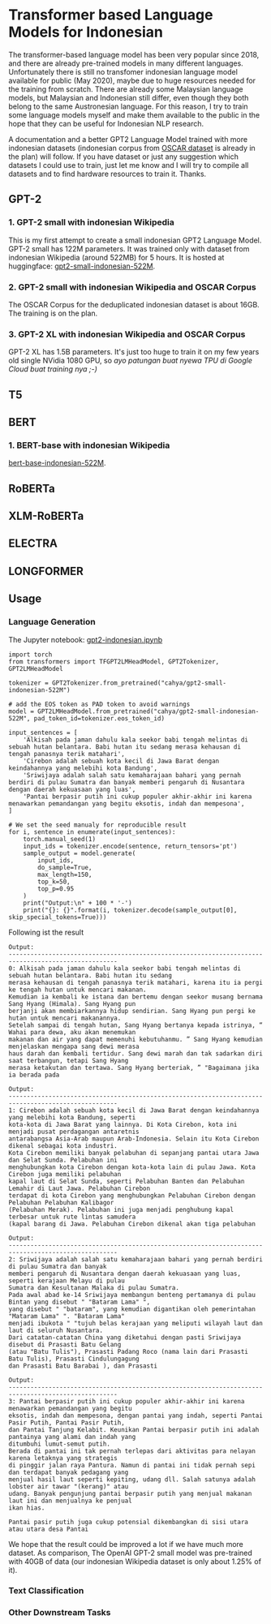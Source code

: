 # Transformer based Language Models for Indonesian

The transformer-based language model has been very popular since 2018, and there are already pre-trained models 
in many different languages. Unfortunately there is still no transfomer indonesian language model available for public 
(May 2020), maybe due to huge resources needed  for the training from scratch. There are already some Malaysian 
language models, but Malaysian and Indonesian still differ, even though they both belong to the same Austronesian 
language. For this reason, I try to train some language models myself and make them available to the public in 
the hope that they can be useful for Indonesian NLP research.

A documentation and a better GPT2 Language Model trained with more indonesian datasets (indonesian corpus from 
[OSCAR dataset](https://oscar-corpus.com/) is already in the plan) will follow. If you have dataset or just 
any suggestion which datasets I could use to train, just let me know and I will try to compile all datasets 
and to find hardware resources to train it. Thanks.

## GPT-2

### 1. GPT-2 small with indonesian Wikipedia
This is my first attempt to create a small indonesian GPT2 Language Model. GPT-2 small has 122M parameters. It was 
trained only with dataset from indonesian Wikipedia (around 522MB) for 5 hours. It is hosted at huggingface:
[gpt2-small-indonesian-522M](https://huggingface.co/cahya/gpt2-small-indonesian-522M).

### 2. GPT-2 small with indonesian Wikipedia and OSCAR Corpus
The OSCAR Corpus for the deduplicated indonesian dataset is about 16GB. The training is on the plan.

### 3. GPT-2 XL with indonesian Wikipedia and OSCAR Corpus
GPT-2 XL has 1.5B parameters. It's just too huge to train it on my few years old single NVidia 1080 GPU, so *ayo patungan 
buat nyewa TPU di Google Cloud buat training nya ;-)*

## T5

## BERT
### 1. BERT-base with indonesian Wikipedia
[bert-base-indonesian-522M](https://huggingface.co/cahya/bert-base-indonesian-522M).

## RoBERTa

## XLM-RoBERTa

## ELECTRA

## LONGFORMER


## Usage

### Language Generation
The Jupyter notebook: [gpt2-indonesian.ipynb](https://github.com/cahya-wirawan/language-modeling/blob/master/Transformers/GPT2/gpt2-indonesian.ipynb)
```
import torch
from transformers import TFGPT2LMHeadModel, GPT2Tokenizer, GPT2LMHeadModel

tokenizer = GPT2Tokenizer.from_pretrained("cahya/gpt2-small-indonesian-522M")

# add the EOS token as PAD token to avoid warnings
model = GPT2LMHeadModel.from_pretrained("cahya/gpt2-small-indonesian-522M", pad_token_id=tokenizer.eos_token_id)

input_sentences = [
    'Alkisah pada jaman dahulu kala seekor babi tengah melintas di sebuah hutan belantara. Babi hutan itu sedang merasa kehausan di tengah panasnya terik matahari',
    'Cirebon adalah sebuah kota kecil di Jawa Barat dengan keindahannya yang melebihi kota Bandung',
    'Sriwijaya adalah salah satu kemaharajaan bahari yang pernah berdiri di pulau Sumatra dan banyak memberi pengaruh di Nusantara dengan daerah kekuasaan yang luas',
    'Pantai berpasir putih ini cukup populer akhir-akhir ini karena menawarkan pemandangan yang begitu eksotis, indah dan mempesona',  
]

# We set the seed manualy for reproducible result
for i, sentence in enumerate(input_sentences):
    torch.manual_seed(1)
    input_ids = tokenizer.encode(sentence, return_tensors='pt')
    sample_output = model.generate(
        input_ids,
        do_sample=True, 
        max_length=150, 
        top_k=50, 
        top_p=0.95
    )
    print("Output:\n" + 100 * '-')
    print("{}: {}".format(i, tokenizer.decode(sample_output[0], skip_special_tokens=True)))
```
Following ist the result

```
Output:
----------------------------------------------------------------------------------------------------
0: Alkisah pada jaman dahulu kala seekor babi tengah melintas di sebuah hutan belantara. Babi hutan itu sedang 
merasa kehausan di tengah panasnya terik matahari, karena itu ia pergi ke tengah hutan untuk mencari makanan. 
Kemudian ia kembali ke istana dan bertemu dengan seekor musang bernama Sang Hyang (Himala). Sang Hyang pun 
berjanji akan membiarkannya hidup sendirian. Sang Hyang pun pergi ke hutan untuk mencari makanannya. 
Setelah sampai di tengah hutan, Sang Hyang bertanya kepada istrinya, “ Wahai para dewa, aku akan menemukan 
makanan dan air yang dapat memenuhi kebutuhanmu. ” Sang Hyang kemudian menjelaskan mengapa sang dewi merasa 
haus darah dan kembali tertidur. Sang dewi marah dan tak sadarkan diri saat terbangun, tetapi Sang Hyang 
merasa ketakutan dan tertawa. Sang Hyang berteriak, ” "Bagaimana jika ia berada pada

Output:
----------------------------------------------------------------------------------------------------
1: Cirebon adalah sebuah kota kecil di Jawa Barat dengan keindahannya yang melebihi kota Bandung, seperti 
kota-kota di Jawa Barat yang lainnya. Di Kota Cirebon, kota ini menjadi pusat perdagangan antaretnis 
antarabangsa Asia-Arab maupun Arab-Indonesia. Selain itu Kota Cirebon dikenal sebagai kota industri.
Kota Cirebon memiliki banyak pelabuhan di sepanjang pantai utara Jawa dan Selat Sunda. Pelabuhan ini 
menghubungkan kota Cirebon dengan kota-kota lain di pulau Jawa. Kota Cirebon juga memiliki pelabuhan 
kapal laut di Selat Sunda, seperti Pelabuhan Banten dan Pelabuhan Lemahir di Laut Jawa. Pelabuhan Cirebon 
terdapat di kota Cirebon yang menghubungkan Pelabuhan Cirebon dengan Pelabuhan Pelabuhan Kalibagor 
(Pelabuhan Merak). Pelabuhan ini juga menjadi penghubung kapal terbesar untuk rute lintas samudera 
(kapal barang di Jawa. Pelabuhan Cirebon dikenal akan tiga pelabuhan

Output:
----------------------------------------------------------------------------------------------------
2: Sriwijaya adalah salah satu kemaharajaan bahari yang pernah berdiri di pulau Sumatra dan banyak 
memberi pengaruh di Nusantara dengan daerah kekuasaan yang luas, seperti kerajaan Melayu di pulau 
Sumatra dan Kesultanan Malaka di pulau Sumatra.
Pada awal abad ke-14 Sriwijaya membangun benteng pertamanya di pulau Bintan yang disebut " "Bataram Lama" ", 
yang disebut " "bataram", yang kemudian digantikan oleh pemerintahan "Mataram Lama" ". "Bataram Lama" 
menjadi ibukota " "tujuh belas kerajaan yang meliputi wilayah laut dan laut di seluruh Nusantara.
Dari catatan-catatan China yang diketahui dengan pasti Sriwijaya disebut di Prasasti Batu Gelang 
(atau "Batu Tulis"), Prasasti Padang Roco (nama lain dari Prasasti Batu Tulis), Prasasti Cindulungagung 
dan Prasasti Batu Barabai ), dan Prasasti

Output:
----------------------------------------------------------------------------------------------------
3: Pantai berpasir putih ini cukup populer akhir-akhir ini karena menawarkan pemandangan yang begitu 
eksotis, indah dan mempesona, dengan pantai yang indah, seperti Pantai Pasir Putih, Pantai Pasir Putih, 
dan Pantai Tanjung Kelabit. Keunikan Pantai berpasir putih ini adalah pantainya yang alami dan indah yang 
ditumbuhi lumut-semut putih.
Berada di pantai ini tak pernah terlepas dari aktivitas para nelayan karena letaknya yang strategis 
di pinggir jalan raya Pantura. Namun di pantai ini tidak pernah sepi dan terdapat banyak pedagang yang 
menjual hasil laut seperti kepiting, udang dll. Salah satunya adalah lobster air tawar "(kerang)" atau 
udang. Banyak pengunjung pantai berpasir putih yang menjual makanan laut ini dan menjualnya ke penjual 
ikan hias.

Pantai pasir putih juga cukup potensial dikembangkan di sisi utara atau utara desa Pantai

```
We hope that the result could be improved a lot if we have much more dataset. As comparison, The OpenAI 
GPT-2 small model was pre-trained with 40GB of data (our indonesian Wikipedia dataset is only about 1.25% 
of it).

### Text Classification

### Other Downstream Tasks

